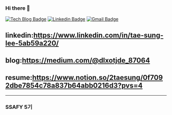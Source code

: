### Hi there 👋

[![Tech Blog Badge](http://img.shields.io/badge/-Tech%20blog-purple?style=flat-square&logo=medium&logoColor=white&link=https://medium.com/@dlxotjde_87064)](https://medium.com/@dlxotjde_87064) 
[![Linkedin Badge](https://img.shields.io/badge/-LinkedIn-blue?style=flat-square&logo=Linkedin&logoColor=white&link=http://www.linkedin.com/in/tae-sung-lee-5ab59a220/)](http://www.linkedin.com/in/tae-sung-lee-5ab59a220/) 
[![Gmail Badge](https://img.shields.io/badge/Gmail-d14836?style=flat-square&logo=Gmail&logoColor=white&link=mailto:dongmi.public@gmail.com)](mailto:dongmi.public@gmail.com)


## linkedin:https://www.linkedin.com/in/tae-sung-lee-5ab59a220/
## blog:https://medium.com/@dlxotjde_87064
## resume:https://www.notion.so/2taesung/0f7092dbe7854c78a837b64abb0216d3?pvs=4

---------------------------------------------------------------------------------------------------------------------------------------

### SSAFY 5기
